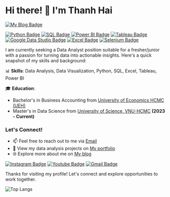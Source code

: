 # Hi there! 👋 I'm Thanh Hai 


[![My Blog Badge](https://img.shields.io/badge/My%20Blog-%FF5733?style=flat-square)](https://tranthithanhhai.github.io/)


[![Python Badge](https://img.shields.io/badge/Python-3776AB?style=flat-square&logo=python&logoColor=white)](https://www.python.org/)
[![SQL Badge](https://img.shields.io/badge/SQL-CC2927?style=flat-square&logo=sql&logoColor=white)](https://www.microsoft.com/en-us/sql-server)
[![Power BI Badge](https://img.shields.io/badge/Power%20BI-F2C811?style=flat-square&logo=powerbi&logoColor=white)](https://powerbi.microsoft.com/)
[![Tableau Badge](https://img.shields.io/badge/Tableau-E97627?style=flat-square&logo=tableau&logoColor=white)](https://www.tableau.com/)
[![Google Data Studio Badge](https://img.shields.io/badge/Google%20Data%20Studio-4285F4?style=flat-square&logo=google-datastudio&logoColor=white)](https://marketingplatform.google.com/about/data-studio/)
[![Excel Badge](https://img.shields.io/badge/Excel-217346?style=flat-square&logo=microsoft-excel&logoColor=white)](https://www.microsoft.com/en-us/microsoft-365/excel)
[![Selenium Badge](https://img.shields.io/badge/Selenium-43B02A?style=flat-square&logo=selenium&logoColor=white)](https://www.selenium.dev/)


I am currently seeking a Data Analyst position suitable for a fresher/junior with a passion for turning data into actionable insights. Here's a quick snapshot of my skills and background:

📊 **Skills**: Data Analysis, Data Visualization, Python, SQL, Excel, Tableau, Power BI  

🎓 **Education**: 
- Bachelor's in Business Accounting from [University of Economics HCMC (UEH)](https://www.ueh.edu.vn/) 
- Master's in Data Science from [University of Science, VNU-HCMC](https://sdh.hcmus.edu.vn/) **(2023 - Current)**

### Let's Connect!
- 📫 Feel free to reach out to me via [Email](mailto:thanhhai.ueh123@gmail.com)
- 📁 View my data analysis projects on [My portfolio](https://github.com/tranthithanhhai/My-portfolio)
- 🌐 Explore more about me on [My blog](https://tranthithanhhai.github.io/)


[![Instagram Badge](https://img.shields.io/badge/-ttt_hai-purple?style=flat-square&logo=instagram&logoColor=white&link=https://instagram.com/ttt_hai?utm_source=qr&igshid=MThlNWY1MzQwNA==)](https://instagram.com/ttt_hai?utm_source=qr&igshid=MThlNWY1MzQwNA==)
[![Youtube Badge](https://img.shields.io/badge/-haitran4695-darkred?style=flat-square&logo=youtube&logoColor=white&link=https://https://www.youtube.com/@haitran4695)](https://www.youtube.com/@haitran4695)
[![Gmail Badge](https://img.shields.io/badge/thanhhai.ueh123@gmail.com-c14438?style=flat-square&logo=Gmail&logoColor=white&link=mailto:thanhhai.ueh123@gmail.com)](mailto:thanhhai.ueh123@gmail.com)

Thanks for visiting my profile! Let's connect and explore opportunities to work together.

![Top Langs](https://github-readme-stats.vercel.app/api/top-langs/?username=tranthithanhhai&hide=TeX&layout=compact) 





